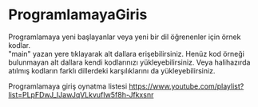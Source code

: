# ProgramlamayaGiris
Programlamaya yeni başlayanlar veya yeni bir dil öğrenenler için örnek kodlar. <br>
"main" yazan yere tıklayarak alt dallara erişebilirsiniz.
Henüz kod örneği bulunmayan alt dallara kendi kodlarınızı yükleyebilirsiniz.
Veya halihazırda atılmış kodların farklı dillerdeki karşılıklarını da yükleyebilirsiniz.

Programlamaya giriş oynatma listesi
https://www.youtube.com/playlist?list=PLpFDwJ_IJawJqVLkvufIw5f8h-Jfkxsnr
